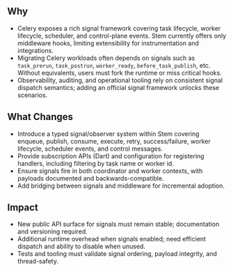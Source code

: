 ## Why
- Celery exposes a rich signal framework covering task lifecycle, worker lifecycle, scheduler, and control-plane events. Stem currently offers only middleware hooks, limiting extensibility for instrumentation and integrations.
- Migrating Celery workloads often depends on signals such as `task_prerun`, `task_postrun`, `worker_ready`, `before_task_publish`, etc. Without equivalents, users must fork the runtime or miss critical hooks.
- Observability, auditing, and operational tooling rely on consistent signal dispatch semantics; adding an official signal framework unlocks these scenarios.

## What Changes
- Introduce a typed signal/observer system within Stem covering enqueue, publish, consume, execute, retry, success/failure, worker lifecycle, scheduler events, and control messages.
- Provide subscription APIs (Dart) and configuration for registering handlers, including filtering by task name or worker id.
- Ensure signals fire in both coordinator and worker contexts, with payloads documented and backwards-compatible.
- Add bridging between signals and middleware for incremental adoption.

## Impact
- New public API surface for signals must remain stable; documentation and versioning required.
- Additional runtime overhead when signals enabled; need efficient dispatch and ability to disable when unused.
- Tests and tooling must validate signal ordering, payload integrity, and thread-safety.
